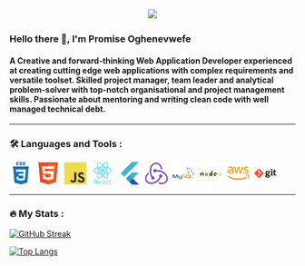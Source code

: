 <div id="header" align="center">
  <img src="https://media4.giphy.com/media/v1.Y2lkPTc5MGI3NjExNGppMzQ2Z2ZncG45YjRuN3cxejd5OGM3cmd6MHlwNXFnMW9wbWJydSZlcD12MV9pbnRlcm5hbF9naWZfYnlfaWQmY3Q9cw/igRW3jH2LcCVzMqi5F/giphy.gif" width="250"/>
</div>

### Hello there 👋, I'm Promise Oghenevwefe

#### A Creative and forward-thinking Web Application Developer experienced at creating cutting edge web applications with complex requirements and versatile toolset. Skilled project manager, team leader and analytical problem-solver with top-notch organisational and project management skills. Passionate about mentoring and writing clean code with well managed technical debt.

---

### :hammer_and_wrench: Languages and Tools :
<div>
  <img src="https://github.com/devicons/devicon/blob/master/icons/css3/css3-plain-wordmark.svg"  title="CSS3" alt="CSS" width="40" height="40"/>&nbsp;
  <img src="https://github.com/devicons/devicon/blob/master/icons/html5/html5-original.svg" title="HTML5" alt="HTML" width="40" height="40"/>&nbsp;
  <img src="https://github.com/devicons/devicon/blob/master/icons/javascript/javascript-original.svg" title="JavaScript" alt="JavaScript" width="40" height="40"/>&nbsp;
  <img src="https://github.com/devicons/devicon/blob/master/icons/react/react-original-wordmark.svg" title="React" alt="React" width="40" height="40"/>&nbsp;
  <img src="https://github.com/devicons/devicon/blob/master/icons/flutter/flutter-original.svg" title="Flutter" alt="Flutter" width="40" height="40"/>&nbsp;
  <img src="https://github.com/devicons/devicon/blob/master/icons/redux/redux-original.svg" title="Redux" alt="Redux " width="40" height="40"/>&nbsp;
  <img src="https://github.com/devicons/devicon/blob/master/icons/mysql/mysql-original-wordmark.svg" title="MySQL"  alt="MySQL" width="40" height="40"/>&nbsp;
  <img src="https://github.com/devicons/devicon/blob/master/icons/nodejs/nodejs-original-wordmark.svg" title="NodeJS" alt="NodeJS" width="40" height="40"/>&nbsp;
  <img src="https://github.com/devicons/devicon/blob/master/icons/amazonwebservices/amazonwebservices-plain-wordmark.svg" title="AWS" alt="AWS" width="40" height="40"/>&nbsp;
  <img src="https://github.com/devicons/devicon/blob/master/icons/git/git-original-wordmark.svg" title="Git" **alt="Git" width="40" height="40"/>
</div>

---

### :fire: My Stats :
[![GitHub Streak](http://github-readme-streak-stats.herokuapp.com?user=Myspheet&theme=dark&background=000000)](https://git.io/streak-stats)

[![Top Langs](https://github-readme-stats.vercel.app/api/top-langs/?username=Myspheet&layout=compact&theme=vision-friendly-dark)](https://github.com/anuraghazra/github-readme-stats)


<!--
**Myspheet/Myspheet** is a ✨ _special_ ✨ repository because its `README.md` (this file) appears on your GitHub profile.

Here are some ideas to get you started:

- 🔭 I’m currently working on ...
- 🌱 I’m currently learning ...
- 👯 I’m looking to collaborate on ...
- 🤔 I’m looking for help with ...
- 💬 Ask me about ...
- 📫 How to reach me: ...
- 😄 Pronouns: ...
- ⚡ Fun fact: ...
-->

